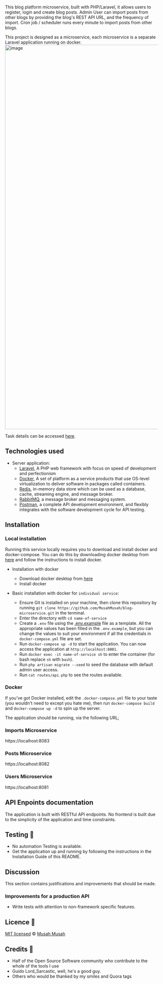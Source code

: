 This blog platform microservice, built with PHP/Laravel, it allows users to register, login and create blog posts.
Admin User can import posts from other blogs by providing the blog's REST API URL, and the frequency of import.
Cron job / scheduler runs every minute to import posts from other blogs.

This project is designed as a microservice, each microservice is a separate Laravel application running on docker.
<img width="1265" alt="image" src="https://user-images.githubusercontent.com/51837314/168129363-5c458e06-604d-4766-aa5d-feb8464654ed.png">


Task details can be accessed [here](https://www.notion.so/Web-Developer-0cdf0bb1015d4e5c94b62b3fe61ee621).

## Technologies used
- Server application:
    - [Laravel](https://laravel.com/), A PHP web framework with focus on speed of development and perfectionism
    - [Docker](https://www.docker.com/), A set of platform as a service products that use OS-level virtualization to deliver software in packages called containers.
    - [Redis](https://redis.io/), in-memory data store which can be used as a database, cache, streaming engine, and message broker.
    - [RabbitMQ](https://www.rabbitmq.com/), a message broker and messaging system.
    - [Postman](https://www.getpostman.com/), a complete API development environment, and flexibly integrates with the software development cycle for API testing.

## Installation
### Local installation
Running this service locally requires you to download and install docker and docker-compose. You can do this by downloading
docker desktop from [here](https://www.docker.com/products/docker-desktop) and follow the instructions to install docker.
- Installation with docker
    - Download docker desktop from [here](https://www.docker.com/products/docker-desktop)
    - Install docker

- Basic installation with docker for `individual service`:
    - Ensure Git is installed on your machine, then clone this repository by running `git clone https://github.com/MusahMusah/blog-microservice.git` in the terminal.
    - Enter the directory with `cd name-of-service`
    - Create a `.env` file using the [.env.example](/.env.example) file as a template. All the appropriate values has been filled in the `.env.example`, but you can change the values to suit your environment if all the credentials in `docker-compose.yml` file are set.
    - Run `docker-compose up -d` to start the application. You can now access the application at `http://localhost:8001`.
    - Run `docker exec -it name-of-service sh` to enter the container (for bash replace `sh` with `bash`).
    - Run `php artisan migrate --seed` to seed the database with default admin user access.
    - Run `cat routes/api.php` to see the routes available.

### Docker
If you've got Docker installed, edit the `.docker-compose.yml` file to your taste (you wouldn't need to except you hate me), then run `docker-compose build` and `docker-compose up -d` to spin up the server.

The application should be running, via the following URL;
### Imports Microservice
https://localhost:8083
### Posts Microservice
https://localhost:8082
### Users Microservice
https://localhost:8081

## API Enpoints documentation
The application is built with RESTful API endpoints. No frontend is built due to the simplicity of the application and time constraints.


## Testing 🚨
- No automation Testing is available.
- Get the application up and running by following the instructions in the Installation Guide of this README.

## Discussion
This section contains justifications and improvements that should be made.

### Improvements for a production API
- Write tests with attention to non-framework specific features.

## Licence 🔐
[MIT licensed](/LICENSE) © [Musah Musah](https://github.com/MusahMusah)

## Credits 🙏
- Half of the Open Source Software community who contribute to the whole of the tools I use
- Guido Lord_Sarcastic, well, he's a good guy.
- Others who would be thanked by my smiles and Quora tags

